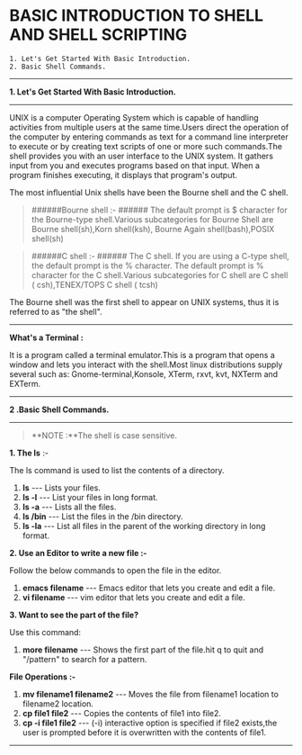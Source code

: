 BASIC INTRODUCTION TO SHELL AND SHELL SCRIPTING
===========================================================

  

  	1. Let's Get Started With Basic Introduction.
	2. Basic Shell Commands.
	
----------

**1. Let's Get Started With Basic Introduction.**

----------
UNIX is a computer Operating System which is capable of handling activities from multiple users at the same time.Users direct the operation of the computer by entering commands as text for a command line interpreter to execute or by creating text scripts of one or more such commands.The shell provides you with an  user interface to the UNIX system. It gathers input from you and executes programs based on that input. When a program finishes executing, it displays that program's output. 

The most influential Unix shells have been the Bourne shell and the C shell.
>######Bourne shell :- ######
>The default prompt is $ character for the Bourne-type shell.Various subcategories for Bourne Shell are Bourne shell(sh),Korn shell(ksh),
Bourne Again shell(bash),POSIX shell(sh)

>######C shell :- ######
>The C shell. If you are using a C-type shell, the default prompt is the % character.
>The default prompt is % character for the C shell.Various subcategories for 
C shell are C shell ( csh),TENEX/TOPS C shell ( tcsh)

The Bourne shell was the first shell to appear on UNIX systems, thus it is referred to as "the shell".

----------
**What's a Terminal :**

It is a program called a terminal emulator.This is a program that opens a window and lets you interact with the shell.Most linux distributions supply several such as: Gnome-terminal,Konsole, XTerm, rxvt, kvt, NXTerm and EXTerm.

----------
**2 .Basic Shell Commands.**

----------
>**NOTE :**The shell is case sensitive.

**1. The ls** :-

The ls command is used to list the contents of a directory.

1. **ls** --- Lists your files.
2. **ls -l** --- List your files in long format.
3. **ls -a** --- Lists all the files.
4. **ls /bin** --- List the files in the /bin directory.
5. **ls -la** --- List all files in the parent of the working directory in long format.

**2. Use an Editor to write a new file :-**

Follow the below commands to open the file in the editor.

1. **emacs filename** --- Emacs editor that lets you create and edit a file.
2. **vi filename** --- vim editor that lets you create and edit a file.

**3. Want to see the part of the file?**

Use this command:

1. **more filename** --- Shows the first part of the file.hit q to quit and 
"/pattern" to search for a pattern.

**File Operations :-**

1. **mv filename1 filename2** --- Moves the file from filename1 location to filename2 location.
2. **cp file1 file2** --- Copies the contents of file1 into file2.
3. **cp -i file1 file2** --- (-i) interactive option is specified if file2 exists,the user is prompted before it is overwritten with the contents of file1.

----------